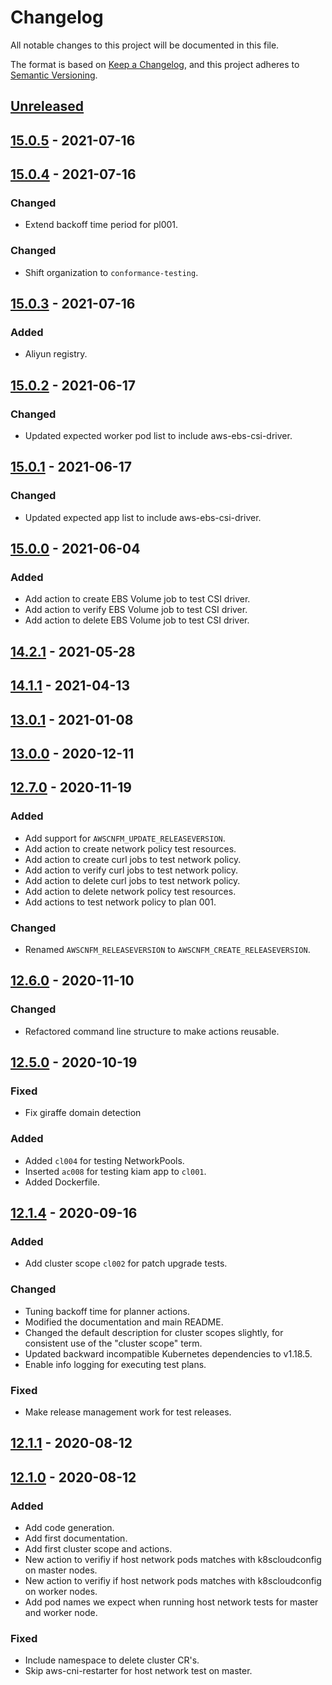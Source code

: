 # Changelog

All notable changes to this project will be documented in this file.

The format is based on [Keep a Changelog](https://keepachangelog.com/en/1.0.0/),
and this project adheres to [Semantic Versioning](https://semver.org/spec/v2.0.0.html).



## [Unreleased]

## [15.0.5] - 2021-07-16

## [15.0.4] - 2021-07-16

### Changed

- Extend backoff time period for pl001.

### Changed

- Shift organization to `conformance-testing`.

## [15.0.3] - 2021-07-16

### Added

- Aliyun registry.

## [15.0.2] - 2021-06-17

### Changed

- Updated expected worker pod list to include aws-ebs-csi-driver.

## [15.0.1] - 2021-06-17

### Changed

- Updated expected app list to include aws-ebs-csi-driver.

## [15.0.0] - 2021-06-04

### Added

- Add action to create EBS Volume job to test CSI driver.
- Add action to verify EBS Volume job to test CSI driver.
- Add action to delete EBS Volume job to test CSI driver.

## [14.2.1] - 2021-05-28

## [14.1.1] - 2021-04-13

## [13.0.1] - 2021-01-08

## [13.0.0] - 2020-12-11

## [12.7.0] - 2020-11-19

### Added

- Add support for `AWSCNFM_UPDATE_RELEASEVERSION`.
- Add action to create network policy test resources.
- Add action to create curl jobs to test network policy.
- Add action to verify curl jobs to test network policy.
- Add action to delete curl jobs to test network policy.
- Add action to delete network policy test resources.
- Add actions to test network policy to plan 001.

### Changed

- Renamed `AWSCNFM_RELEASEVERSION` to `AWSCNFM_CREATE_RELEASEVERSION`.


## [12.6.0] - 2020-11-10



### Changed

- Refactored command line structure to make actions reusable.



## [12.5.0] - 2020-10-19

### Fixed

- Fix giraffe domain detection

### Added

- Added `cl004` for testing NetworkPools.
- Inserted `ac008` for testing kiam app to `cl001`.
- Added Dockerfile.

## [12.1.4] - 2020-09-16

### Added

- Add cluster scope `cl002` for patch upgrade tests.

### Changed

- Tuning backoff time for planner actions.
- Modified the documentation and main README.
- Changed the default description for cluster scopes slightly, for consistent
  use of the "cluster scope" term.
- Updated backward incompatible Kubernetes dependencies to v1.18.5.
- Enable info logging for executing test plans.

### Fixed

- Make release management work for test releases.

## [12.1.1] - 2020-08-12

## [12.1.0] - 2020-08-12

### Added

* Add code generation.
* Add first documentation.
* Add first cluster scope and actions.
* New action to verifiy if host network pods matches with k8scloudconfig on master nodes.
* New action to verifiy if host network pods matches with k8scloudconfig on worker nodes.
* Add pod names we expect when running host network tests for master and worker node.

### Fixed

* Include namespace to delete cluster CR's.
* Skip aws-cni-restarter for host network test on master.

[Unreleased]: https://github.com/giantswarm/awscnfm/compare/v15.0.5...HEAD
[15.0.5]: https://github.com/giantswarm/awscnfm/compare/v15.0.4...v15.0.5
[15.0.4]: https://github.com/giantswarm/awscnfm/compare/v15.0.3...v15.0.4
[15.0.3]: https://github.com/giantswarm/awscnfm/compare/v15.0.2...v15.0.3
[15.0.2]: https://github.com/giantswarm/awscnfm/compare/v15.0.1...v15.0.2
[15.0.1]: https://github.com/giantswarm/awscnfm/compare/v15.0.0...v15.0.1
[15.0.0]: https://github.com/giantswarm/awscnfm/compare/v14.2.1...v15.0.0
[14.2.1]: https://github.com/giantswarm/awscnfm/compare/v14.1.1...v14.2.1
[14.1.1]: https://github.com/giantswarm/awscnfm/compare/v13.0.1...v14.1.1
[13.0.1]: https://github.com/giantswarm/awscnfm/compare/v13.0.0...v13.0.1
[13.0.0]: https://github.com/giantswarm/awscnfm/compare/v12.7.0...v13.0.0
[12.7.0]: https://github.com/giantswarm/awscnfm/compare/v12.6.0...v12.7.0
[12.6.0]: https://github.com/giantswarm/awscnfm/compare/v12.5.0...v12.6.0
[12.5.0]: https://github.com/giantswarm/awscnfm/compare/v12.1.4...v12.5.0
[12.1.4]: https://github.com/giantswarm/awscnfm/compare/v12.1.1...v12.1.4
[12.1.1]: https://github.com/giantswarm/awscnfm/compare/v12.1.0...v12.1.1
[12.1.0]: https://github.com/giantswarm/awscnfm/releases/tag/v12.1.0
